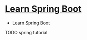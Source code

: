 # [Learn Spring Boot](https://www.baeldung.com/spring-boot)

- [Learn Spring Boot](#learn-spring-boot)







TODO spring tutorial
